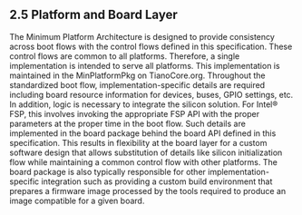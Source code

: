 <!--- @file
  2.5 Platform and Board Layer

  Copyright (c) 2019, Intel Corporation. All rights reserved.<BR>

  Redistribution and use in source (original document form) and 'compiled'
  forms (converted to PDF, epub, HTML and other formats) with or without
  modification, are permitted provided that the following conditions are met:

  1) Redistributions of source code (original document form) must retain the
     above copyright notice, this list of conditions and the following
     disclaimer as the first lines of this file unmodified.

  2) Redistributions in compiled form (transformed to other DTDs, converted to
     PDF, epub, HTML and other formats) must reproduce the above copyright
     notice, this list of conditions and the following disclaimer in the
     documentation and/or other materials provided with the distribution.

  THIS DOCUMENTATION IS PROVIDED BY TIANOCORE PROJECT "AS IS" AND ANY EXPRESS OR
  IMPLIED WARRANTIES, INCLUDING, BUT NOT LIMITED TO, THE IMPLIED WARRANTIES OF
  MERCHANTABILITY AND FITNESS FOR A PARTICULAR PURPOSE ARE DISCLAIMED. IN NO
  EVENT SHALL TIANOCORE PROJECT  BE LIABLE FOR ANY DIRECT, INDIRECT, INCIDENTAL,
  SPECIAL, EXEMPLARY, OR CONSEQUENTIAL DAMAGES (INCLUDING, BUT NOT LIMITED TO,
  PROCUREMENT OF SUBSTITUTE GOODS OR SERVICES; LOSS OF USE, DATA, OR PROFITS;
  OR BUSINESS INTERRUPTION) HOWEVER CAUSED AND ON ANY THEORY OF LIABILITY,
  WHETHER IN CONTRACT, STRICT LIABILITY, OR TORT (INCLUDING NEGLIGENCE OR
  OTHERWISE) ARISING IN ANY WAY OUT OF THE USE OF THIS DOCUMENTATION, EVEN IF
  ADVISED OF THE POSSIBILITY OF SUCH DAMAGE.

-->

## 2.5 Platform and Board Layer

The Minimum Platform Architecture is designed to provide consistency across
boot flows with the control flows defined in this specification. These control
flows are common to all platforms. Therefore, a single implementation is
intended to serve all platforms. This implementation is maintained in the
MinPlatformPkg on TianoCore.org. Throughout the standardized boot flow,
implementation-specific details are required including board resource
information for devices, buses, GPIO settings, etc. In addition, logic is
necessary to integrate the silicon solution. For Intel&reg; FSP, this involves
invoking the appropriate FSP API with the proper parameters at the proper time
in the boot flow. Such details are implemented in the board package behind the
board API defined in this specification. This results in flexibility at the
board layer for a custom software design that allows substitution of details
like silicon initialization flow while maintaining a common control flow with
other platforms. The board package is also typically responsible for other
implementation-specific integration such as providing a custom build
environment that prepares a firmware image processed by the tools required to
produce an image compatible for a given board.

